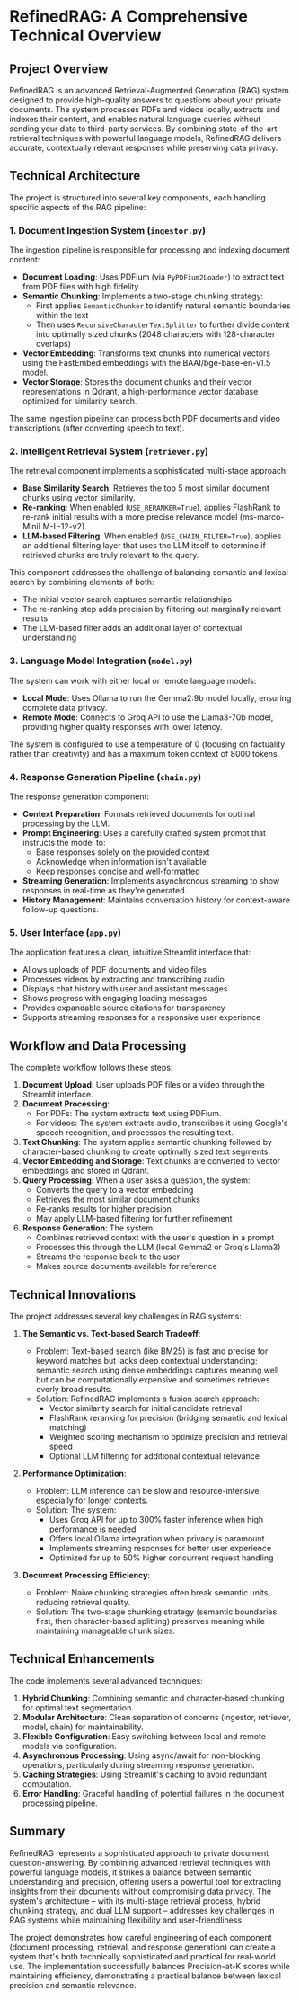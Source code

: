 # RefinedRAG: A Comprehensive Technical Overview

## Project Overview

RefinedRAG is an advanced Retrieval-Augmented Generation (RAG) system designed to provide high-quality answers to questions about your private documents. The system processes PDFs and videos locally, extracts and indexes their content, and enables natural language queries without sending your data to third-party services. By combining state-of-the-art retrieval techniques with powerful language models, RefinedRAG delivers accurate, contextually relevant responses while preserving data privacy.

## Technical Architecture

The project is structured into several key components, each handling specific aspects of the RAG pipeline:

### 1. Document Ingestion System (`ingestor.py`)

The ingestion pipeline is responsible for processing and indexing document content:

- **Document Loading**: Uses PDFium (via `PyPDFium2Loader`) to extract text from PDF files with high fidelity.
- **Semantic Chunking**: Implements a two-stage chunking strategy:
  - First applies `SemanticChunker` to identify natural semantic boundaries within the text
  - Then uses `RecursiveCharacterTextSplitter` to further divide content into optimally sized chunks (2048 characters with 128-character overlaps)
- **Vector Embedding**: Transforms text chunks into numerical vectors using the FastEmbed embeddings with the BAAI/bge-base-en-v1.5 model.
- **Vector Storage**: Stores the document chunks and their vector representations in Qdrant, a high-performance vector database optimized for similarity search.

The same ingestion pipeline can process both PDF documents and video transcriptions (after converting speech to text).

### 2. Intelligent Retrieval System (`retriever.py`)

The retrieval component implements a sophisticated multi-stage approach:

- **Base Similarity Search**: Retrieves the top 5 most similar document chunks using vector similarity.
- **Re-ranking**: When enabled (`USE_RERANKER=True`), applies FlashRank to re-rank initial results with a more precise relevance model (ms-marco-MiniLM-L-12-v2).
- **LLM-based Filtering**: When enabled (`USE_CHAIN_FILTER=True`), applies an additional filtering layer that uses the LLM itself to determine if retrieved chunks are truly relevant to the query.

This component addresses the challenge of balancing semantic and lexical search by combining elements of both:
- The initial vector search captures semantic relationships
- The re-ranking step adds precision by filtering out marginally relevant results
- The LLM-based filter adds an additional layer of contextual understanding

### 3. Language Model Integration (`model.py`)

The system can work with either local or remote language models:

- **Local Mode**: Uses Ollama to run the Gemma2:9b model locally, ensuring complete data privacy.
- **Remote Mode**: Connects to Groq API to use the Llama3-70b model, providing higher quality responses with lower latency.

The system is configured to use a temperature of 0 (focusing on factuality rather than creativity) and has a maximum token context of 8000 tokens.

### 4. Response Generation Pipeline (`chain.py`)

The response generation component:

- **Context Preparation**: Formats retrieved documents for optimal processing by the LLM.
- **Prompt Engineering**: Uses a carefully crafted system prompt that instructs the model to:
  - Base responses solely on the provided context
  - Acknowledge when information isn't available
  - Keep responses concise and well-formatted
- **Streaming Generation**: Implements asynchronous streaming to show responses in real-time as they're generated.
- **History Management**: Maintains conversation history for context-aware follow-up questions.

### 5. User Interface (`app.py`)

The application features a clean, intuitive Streamlit interface that:

- Allows uploads of PDF documents and video files
- Processes videos by extracting and transcribing audio
- Displays chat history with user and assistant messages
- Shows progress with engaging loading messages
- Provides expandable source citations for transparency
- Supports streaming responses for a responsive user experience

## Workflow and Data Processing

The complete workflow follows these steps:

1. **Document Upload**: User uploads PDF files or a video through the Streamlit interface.
2. **Document Processing**:
   - For PDFs: The system extracts text using PDFium.
   - For videos: The system extracts audio, transcribes it using Google's speech recognition, and processes the resulting text.
3. **Text Chunking**: The system applies semantic chunking followed by character-based chunking to create optimally sized text segments.
4. **Vector Embedding and Storage**: Text chunks are converted to vector embeddings and stored in Qdrant.
5. **Query Processing**: When a user asks a question, the system:
   - Converts the query to a vector embedding
   - Retrieves the most similar document chunks
   - Re-ranks results for higher precision
   - May apply LLM-based filtering for further refinement
6. **Response Generation**: The system:
   - Combines retrieved context with the user's question in a prompt
   - Processes this through the LLM (local Gemma2 or Groq's Llama3)
   - Streams the response back to the user
   - Makes source documents available for reference

## Technical Innovations

The project addresses several key challenges in RAG systems:

1. **The Semantic vs. Text-based Search Tradeoff**: 
   - Problem: Text-based search (like BM25) is fast and precise for keyword matches but lacks deep contextual understanding; semantic search using dense embeddings captures meaning well but can be computationally expensive and sometimes retrieves overly broad results.
   - Solution: RefinedRAG implements a fusion search approach:
     - Vector similarity search for initial candidate retrieval
     - FlashRank reranking for precision (bridging semantic and lexical matching)
     - Weighted scoring mechanism to optimize precision and retrieval speed
     - Optional LLM filtering for additional contextual relevance

2. **Performance Optimization**:
   - Problem: LLM inference can be slow and resource-intensive, especially for longer contexts.
   - Solution: The system:
     - Uses Groq API for up to 300% faster inference when high performance is needed
     - Offers local Ollama integration when privacy is paramount
     - Implements streaming responses for better user experience
     - Optimized for up to 50% higher concurrent request handling

3. **Document Processing Efficiency**:
   - Problem: Naive chunking strategies often break semantic units, reducing retrieval quality.
   - Solution: The two-stage chunking strategy (semantic boundaries first, then character-based splitting) preserves meaning while maintaining manageable chunk sizes.

## Technical Enhancements

The code implements several advanced techniques:

1. **Hybrid Chunking**: Combining semantic and character-based chunking for optimal text segmentation.
2. **Modular Architecture**: Clean separation of concerns (ingestor, retriever, model, chain) for maintainability.
3. **Flexible Configuration**: Easy switching between local and remote models via configuration.
4. **Asynchronous Processing**: Using async/await for non-blocking operations, particularly during streaming response generation.
5. **Caching Strategies**: Using Streamlit's caching to avoid redundant computation.
6. **Error Handling**: Graceful handling of potential failures in the document processing pipeline.

## Summary

RefinedRAG represents a sophisticated approach to private document question-answering. By combining advanced retrieval techniques with powerful language models, it strikes a balance between semantic understanding and precision, offering users a powerful tool for extracting insights from their documents without compromising data privacy. The system's architecture – with its multi-stage retrieval process, hybrid chunking strategy, and dual LLM support – addresses key challenges in RAG systems while maintaining flexibility and user-friendliness.

The project demonstrates how careful engineering of each component (document processing, retrieval, and response generation) can create a system that's both technically sophisticated and practical for real-world use. The implementation successfully balances Precision-at-K scores while maintaining efficiency, demonstrating a practical balance between lexical precision and semantic relevance.
